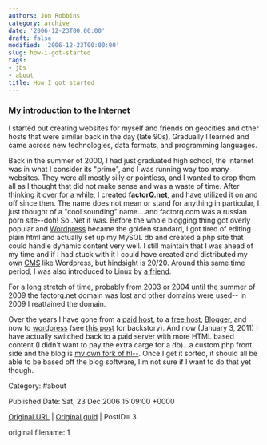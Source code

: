 ```yaml
---
authors: Jon Robbins
category: archive
date: '2006-12-23T00:00:00'
draft: false
modified: '2006-12-23T00:00:00'
slug: how-i-got-started
tags:
- jbs
- about
title: How I got started
---
```


<h3>My introduction to the Internet</h3>

I started out creating websites for myself and friends on geocities and other hosts that were similar back in the day (late 90s). Gradually I learned and came across new technologies, data formats, and programming languages.

Back in the summer of 2000, I had just graduated high school, the Internet was in what I consider its "prime", and I was running way too many websites. They were all mostly silly or pointless, and I wanted to drop them all as I thought that did not make sense and was a waste of time.  After thinking it over for a while, I created <strong>factorQ.net</strong>, and have utilized it on and off since then. 
The name does not mean or stand for anything in particular, I just thought of a "cool sounding" name....and factorq.com was a russian porn site--doh! 
So .Net it was. Before the whole blogging thing got overly popular and [Wordpress](http://wordpress.org") became the golden standard, I got tired of editing plain html and actually set up my MySQL db and created a php site that could handle dynamic content very well. I still maintain that I was ahead of my time and if I had stuck with it I could have created and distributed my own <a title="content management system" href="http://en.wikipedia.org/wiki/Content_management_system" target="_blank">CMS</a> like Wordpress, but hindsight is 20/20.
Around this same time period, I was also introduced to Linux by [a friend](http://jrobb.org/blog/index.php?article=158).

For a long stretch of time, probably from 2003 or 2004 until the summer of 2009 the factorq.net domain was lost and other domains were used-- in 2009 I reattained the domain.

Over the years I have gone from a [paid host](http://www.hostrocket.com/"), to a [free host](https://x10hosting.com), [Blogger](https://factorq.blogspot.com), and now to [wordpress](http://wordpress.com/) (see [this post](blog/index.php?article=43) for backstory). And now (January 3, 2011) I 
have actually switched back to a paid server with more HTML based content (I didn't want to pay the extra carge for a db)...a custom php front side and the blog
is [my own fork of hl--](http://jbs.jrobb.org).  Once I get it sorted, it should all be able to be based off the blog software, I'm not sure if I want to do that yet though.



Category: #about 


Published Date: Sat, 23 Dec 2006 15:09:00 +0000 

[Original URL](http://factorq.net/2006/12/23/first-post/) | [Original guid](http://factorq.wordpress.com/2006/12/23/first-post/) | PostID= 3

 original filename: 1
